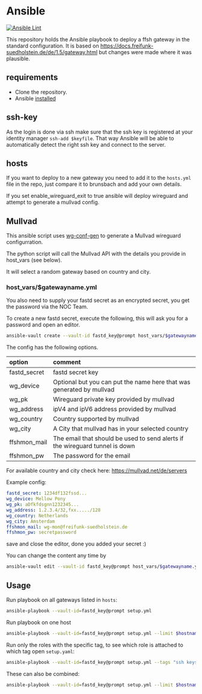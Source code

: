 # Ansible
[![Ansible Lint](https://github.com/ffsh/ansible/actions/workflows/ansible-lint.yml/badge.svg?branch=main)](https://github.com/ffsh/ansible/actions/workflows/ansible-lint.yml)

This repository holds the Ansible playbook to deploy a ffsh gateway in the standard configuration.
It is based on https://docs.freifunk-suedholstein.de/de/1.5/gateway.html but changes were made where it was plausible.

## requirements
- Clone the repository.
- Ansible [installed](https://docs.ansible.com/ansible/latest/installation_guide/intro_installation.html#selecting-an-ansible-package-and-version-to-install)

## ssh-key
As the login is done via ssh make sure that the ssh key is registered at your identity manager `ssh-add $keyfile`.
That way Ansible will be able to automatically detect the right ssh key and connect to the server.

## hosts
If you want to deploy to a new gateway you need to add it to the `hosts.yml` file in the repo, just compare it to brunsbach and add your own details.

If you set enable_wireguard_exit to true ansible will deploy wireguard and attempt to generate a mullvad config.

## Mullvad
This ansible script uses [wg-conf-gen](https://github.com/ffsh/wg-conf-gen) to generate a Mullvad wireguard configurration.

The python script will call the Mullvad API with the details you provide in host_vars (see below).

It will select a random gateway based on country and city.

### host_vars/$gatewayname.yml
You also need to supply your fastd secret as an encrypted secret, you get the password via the NOC Team.

To create a new fastd secret, execute the following, this will ask you for a password and open an editor.
```bash
ansible-vault create --vault-id fastd_key@prompt host_vars/$gatewayname.yml
```

The config has the following options.

| option       | comment                                                                      |
|:-------------|:-----------------------------------------------------------------------------|
| fastd_secret | fastd secret key                                                             |
| wg_device    | Optional but you can put the name here that was generated by mullvad         |
| wg_pk        | Wireguard private key provided by mullvad                                    |
| wg_address   | ipV4 and ipV6 address provided by mullvad                                    |
| wg_country   | Country supported by mullvad                                                 |
| wg_city      | A City that mullvad has in your selected country                             |
| ffshmon_mail | The email that should be used to send alerts if the wireguard tunnel is down |
| ffshmon_pw   | The password for the email                                                   |

For available country and city check here: https://mullvad.net/de/servers

Example config:

```yaml
fastd_secret: 1234df132fssd...
wg_device: Mellow Pony
wg_pk: aDfkfdsgnn1232345...
wg_address: 1.2.3.4/32,fxx...../128
wg_country: Netherlands
wg_city: Amsterdam
ffshmon_mail: wg-mon@freifunk-suedholstein.de
ffshmon_pw: secretpassword
```
save and close the editor, done you added your secret :)

You can change the content any time by
```bash
ansible-vault edit --vault-id fastd_key@prompt host_vars/$gatewayname.yml
```
## Usage

Run playbook on all gateways listed in `hosts`:

```bash
ansible-playbook --vault-id=fastd_key@prompt setup.yml
```

Run playbook on one host
```bash
ansible-playbook --vault-id=fastd_key@prompt setup.yml --limit $hostname
```

Run only the roles with the specific tag, to see which role is attached to which tag open `setup.yaml`:

```bash
ansible-playbook --vault-id=fastd_key@prompt setup.yml --tags "ssh keys"
```

These can also be combined:

```bash
ansible-playbook --vault-id=fastd_key@prompt setup.yml --limit $hostname --tags "oh-my-zsh"
```